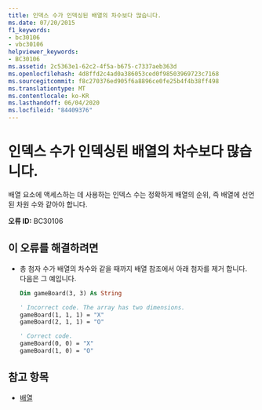 ```yaml
---
title: 인덱스 수가 인덱싱된 배열의 차수보다 많습니다.
ms.date: 07/20/2015
f1_keywords:
- bc30106
- vbc30106
helpviewer_keywords:
- BC30106
ms.assetid: 2c5363e1-62c2-4f5a-b675-c7337aeb363d
ms.openlocfilehash: 4d8ffd2c4ad0a386053ced0f98503969723c7168
ms.sourcegitcommit: f8c270376ed905f6a8896ce0fe25b4f4b38ff498
ms.translationtype: MT
ms.contentlocale: ko-KR
ms.lasthandoff: 06/04/2020
ms.locfileid: "84409376"
---
```

# <a name="number-of-indices-exceeds-the-number-of-dimensions-of-the-indexed-array"></a>인덱스 수가 인덱싱된 배열의 차수보다 많습니다.
배열 요소에 액세스하는 데 사용하는 인덱스 수는 정확하게 배열의 순위, 즉 배열에 선언된 차원 수와 같아야 합니다.  
  
 **오류 ID:** BC30106  
  
## <a name="to-correct-this-error"></a>이 오류를 해결하려면  
  
- 총 첨자 수가 배열의 차수와 같을 때까지 배열 참조에서 아래 첨자를 제거 합니다. 다음은 그 예입니다.  
  
    ```vb  
    Dim gameBoard(3, 3) As String  
  
    ' Incorrect code. The array has two dimensions.  
    gameBoard(1, 1, 1) = "X"  
    gameBoard(2, 1, 1) = "O"  
  
    ' Correct code.  
    gameBoard(0, 0) = "X"  
    gameBoard(1, 0) = "O"  
    ```  
  
## <a name="see-also"></a>참고 항목

- [배열](../../programming-guide/language-features/arrays/index.md)
